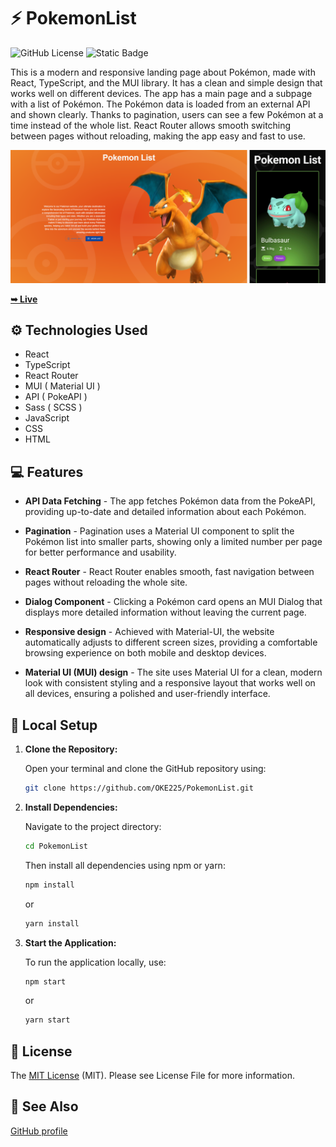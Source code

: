 # ⚡ PokemonList

![GitHub License](https://img.shields.io/github/license/OKE225/PokemonList?style=for-the-badge&labelColor=red&color=tomato)
![Static Badge](https://img.shields.io/badge/OKE225-blue?style=for-the-badge&label=Author&labelColor=steelblue)

This is a modern and responsive landing page about Pokémon, made with React, TypeScript, and the MUI library. It has a clean and simple design that works well on different devices. The app has a main page and a subpage with a list of Pokémon. The Pokémon data is loaded from an external API and shown clearly. Thanks to pagination, users can see a few Pokémon at a time instead of the whole list. React Router allows smooth switching between pages without reloading, making the app easy and fast to use.

![PokemonList Website](./src/assets/docs/pokemon_list.png)

[**➥ Live**](https://oke225.github.io/PokemonList/)

## ⚙️ Technologies Used

- React
- TypeScript
- React Router
- MUI ( Material UI )
- API ( PokeAPI )
- Sass ( SCSS )
- JavaScript
- CSS
- HTML

## 💻 Features

- **API Data Fetching** - The app fetches Pokémon data from the PokeAPI, providing up-to-date and detailed information about each Pokémon.

- **Pagination** - Pagination uses a Material UI component to split the Pokémon list into smaller parts, showing only a limited number per page for better performance and usability.

- **React Router** - React Router enables smooth, fast navigation between pages without reloading the whole site.

- **Dialog Component** - Clicking a Pokémon card opens an MUI Dialog that displays more detailed information without leaving the current page.

- **Responsive design** - Achieved with Material-UI, the website automatically adjusts to different screen sizes, providing a comfortable browsing experience on both mobile and desktop devices.

- **Material UI (MUI) design** - The site uses Material UI for a clean, modern look with consistent styling and a responsive layout that works well on all devices, ensuring a polished and user-friendly interface.

## 📘 Local Setup

1. **Clone the Repository:**

   Open your terminal and clone the GitHub repository using:

   ```bash
   git clone https://github.com/OKE225/PokemonList.git
   ```

2. **Install Dependencies:**

   Navigate to the project directory:

   ```bash
   cd PokemonList
   ```

   Then install all dependencies using npm or yarn:

   ```bash
   npm install
   ```

   or

   ```bash
   yarn install
   ```

3. **Start the Application:**

   To run the application locally, use:

   ```bash
   npm start
   ```

   or

   ```bash
   yarn start
   ```

## 📄 License

The [MIT License](./LICENSE) (MIT). Please see License File for more information.

## 🔎 See Also

[GitHub profile](https://github.com/OKE225)
